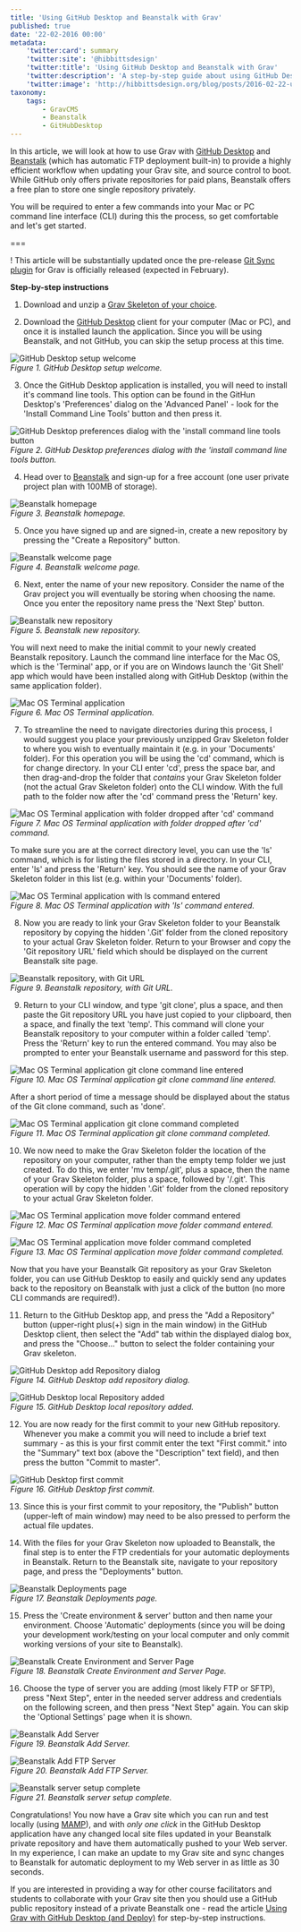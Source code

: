```yaml
---
title: 'Using GitHub Desktop and Beanstalk with Grav'
published: true
date: '22-02-2016 00:00'
metadata:
    'twitter:card': summary
    'twitter:site': '@hibbittsdesign'
    'twitter:title': 'Using GitHub Desktop and Beanstalk with Grav'
    'twitter:description': 'A step-by-step guide about using GitHub Desktop and Beanstalk with Grav for one-click site updates and deployments.'
    'twitter:image': 'http://hibbittsdesign.org/blog/posts/2016-02-22-using-github-desktop-and-beanstalk-with-Grav/beanstalk-homepage.png'
taxonomy:
    tags:
        - GravCMS
        - Beanstalk
        - GitHubDesktop
---
```


In this article, we will look at how to use Grav with [GitHub Desktop](https://desktop.github.com/) and [Beanstalk](http://beanstalkapp.com) (which has automatic FTP deployment built-in) to provide a highly efficient workflow when updating your Grav site, and source control to boot. While GitHub only offers private repositories for paid plans, Beanstalk offers a free plan to store one single repository privately.

You will be required to enter a few commands into your Mac or PC command line interface (CLI) during this the process, so get comfortable and let's get started.

===

! This article will be substantially updated once the pre-release [Git Sync plugin](../2016-12-22-touchdown-seamless-2-way-syncing-arrives-for-grav) for Grav is officially released (expected in February).

**Step-by-step instructions**

1. Download and unzip a [Grav Skeleton of your choice](https://getgrav.org/downloads/skeletons).

2. Download the [GitHub Desktop](https://desktop.github.com/) client for your computer (Mac or PC), and once it is installed launch the application. Since you will be using Beanstalk, and not GitHub, you can skip the setup process at this time.

  ![GitHub Desktop setup welcome](github-desktop-welcome.png)  
  _Figure 1. GitHub Desktop setup welcome._

3. Once the GitHub Desktop application is installed, you will need to install it's command line tools. This option can be found in the GitHun Desktop's 'Preferences' dialog on the 'Advanced Panel' - look for the 'Install Command Line Tools' button and then press it.

  ![GitHub Desktop preferences dialog with the 'install command line tools button](github-desktop-install-command-line-tools.png)  
  _Figure 2. GitHub Desktop preferences dialog with the 'install command line tools button._

4. Head over to [Beanstalk](http://beanstalkapp.com/) and sign-up for a free account (one user private project plan with 100MB of storage).

  ![Beanstalk homepage](beanstalk-homepage.png)  
  _Figure 3. Beanstalk homepage._

5. Once you have signed up and are signed-in, create a new repository by pressing the "Create a Repository" button.

  ![Beanstalk welcome page](beanstalk-welcome.png)  
  _Figure 4. Beanstalk welcome page._

6. Next, enter the name of your new repository. Consider the name of the Grav project you will eventually be storing when choosing the name. Once you enter the repository name press the 'Next Step' button.

  ![Beanstalk new repository](beanstalk-new-repo.png)  
  _Figure 5. Beanstalk new repository._

  You will next need to make the initial commit to your newly created Beanstalk repository. Launch the command line interface for the Mac OS, which is the 'Terminal' app, or if you are on Windows launch the 'Git Shell' app which would have been installed along with GitHub Desktop (within the same application folder).

  ![Mac OS Terminal application](mac-cli-default-dir.png)  
  _Figure 6. Mac OS Terminal application._

7. To streamline the need to navigate directories during this process, I would suggest you place your previously unzipped Grav Skeleton folder to where you wish to eventually maintain it (e.g. in your 'Documents' folder). For this operation you will be using the 'cd' command, which is for change directory. In your CLI enter 'cd', press the space bar, and then drag-and-drop the folder that _contains_ your Grav Skeleton folder (not the actual Grav Skeleton folder) onto the CLI window. With the full path to the folder now after the 'cd' command press the 'Return' key.

  ![Mac OS Terminal application with folder dropped after 'cd' command](mac-cli-cd-command.png)  _Figure 7. Mac OS Terminal application with folder dropped after 'cd' command._

  To make sure you are at the correct directory level, you can use the 'ls' command, which is for listing the files stored in a directory. In your CLI, enter 'ls' and press the 'Return' key. You should see the name of your Grav Skeleton folder in this list (e.g. within your 'Documents' folder).

  ![Mac OS Terminal application with ls command entered](mac-cli-documents-dir.png)  
  _Figure 8. Mac OS Terminal application with 'ls' command entered._

8. Now you are ready to link your Grav Skeleton folder to your Beanstalk repository by copying the hidden '.Git' folder from the cloned repository to your actual Grav Skeleton folder. Return to your Browser and copy the 'Git repository URL' field which should be displayed on the current Beanstalk site page.

  ![Beanstalk repository, with Git URL](beanstalk-repo-created.png)  
  _Figure 9. Beanstalk repository, with Git URL._

9. Return to your CLI window, and type 'git clone', plus a space, and then paste the Git repository URL you have just copied to your clipboard, then a space, and finally the text 'temp'. This command will clone your Beanstalk repository to your computer within a folder called 'temp'. Press the 'Return' key to run the entered command. You may also be prompted to enter your Beanstalk username and password for this step.

  ![Mac OS Terminal application git clone command line entered](mac-cli-clone.png)  
  _Figure 10. Mac OS Terminal application git clone command line entered._

  After a short period of time a message should be displayed about the status of the Git clone command, such as 'done'.

  ![Mac OS Terminal application git clone command completed](mac-cli-clone-complete.png)  
  _Figure 11. Mac OS Terminal application git clone command completed._

10. We now need to make the Grav Skeleton folder the location of the repository on your computer, rather than the empty temp folder we just created. To do this, we enter 'mv temp/.git', plus a space, then the name of your Grav Skeleton folder, plus a space, followed by '/.git'. This operation will by copy the hidden '.Git' folder from the cloned repository to your actual Grav Skeleton folder.

  ![Mac OS Terminal application move folder command entered](mac-cli-move.png)  
  _Figure 12. Mac OS Terminal application move folder command entered._

  ![Mac OS Terminal application move folder command completed](mac-cli-move-completed.png)  
  _Figure 13. Mac OS Terminal application move folder command completed._

  Now that you have your Beanstalk Git repository as your Grav Skeleton folder, you can use GitHub Desktop to easily and quickly send any updates back to the repository on Beanstalk with just a click of the button (no more CLI commands are required!).

11. Return to the GitHub Desktop app, and press the "Add a Repository" button (upper-right plus(+) sign in the main window) in the GitHub Desktop client, then select the "Add" tab within the displayed dialog box, and press the "Choose..." button to select the folder containing your Grav skeleton.

  ![GitHub Desktop add Repository dialog](github-desktop-add-repo.png)  
  _Figure 14. GitHub Desktop add repository dialog._

  ![GitHub Desktop local Repository added](github-desktop-local-repository-added.png)  
  _Figure 15. GitHub Desktop local repository added._

12. You are now ready for the first commit to your new GitHub repository. Whenever you make a commit you will need to include a brief text summary - as this is your first commit enter the text "First commit." into the "Summary" text box (above the "Description" text field), and then press the button "Commit to master".

  ![GitHub Desktop first commit](github-desktop-first-commit.png)  
  _Figure 16.  GitHub Desktop first commit._

13. Since this is your first commit to your repository, the "Publish" button (upper-left of main window) may need to be also pressed to perform the actual file updates.

14. With the files for your Grav Skeleton now uploaded to Beanstalk, the final step is to enter the FTP credentials for your automatic deployments in Beanstalk. Return to the Beanstalk site, navigate to your repository page, and press the "Deployments" button.

  ![Beanstalk Deployments page](beanstalk-deployments-page.png)  
  _Figure 17.  Beanstalk Deployments page._

15. Press the 'Create environment & server' button and then name your environment. Choose 'Automatic' deployments (since you will be doing your development work/testing on your local computer and only commit working versions of your site to Beanstalk).

  ![Beanstalk Create Environment and Server Page](beanstalk-add-environment-completed.png)  
  _Figure 18.  Beanstalk Create Environment and Server Page._

16. Choose the type of server you are adding (most likely FTP or SFTP), press "Next Step", enter in the needed server address and credentials on the following screen, and then press "Next Step" again. You can skip the 'Optional Settings' page when it is shown.

  ![Beanstalk Add Server](beanstalk-add-server.png)  
  _Figure 19.  Beanstalk Add Server._

  ![Beanstalk Add FTP Server](beanstalk-add-ftp-server.png)  
  _Figure 20.  Beanstalk Add FTP Server._

  ![Beanstalk server setup complete](beanstalk-server-setup-complete.png)  
  _Figure 21.  Beanstalk server setup complete._

  Congratulations! You now have a Grav site which you can run and test locally (using [MAMP](http://mamp.info)), and with _only one click_ in the GitHub Desktop application have any changed local site files updated in your Beanstalk private repository and have them automatically pushed to your Web server. In my experience, I can make an update to my Grav site and sync changes to Beanstalk for automatic deployment to my Web server in as little as 30 seconds.

  If you are interested in providing a way for other course facilitators and students to collaborate with your Grav site then you should use a GitHub public repository instead of a private Beanstalk one - read the article [Using Grav with GitHub Desktop (and Deploy)](../2015-12-11-using-grav-with-github) for step-by-step instructions.
